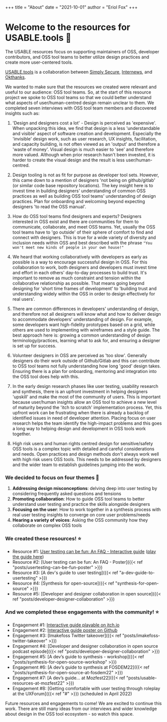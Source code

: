 +++
title = "About"
date = "2021-10-01"
author = "Eriol Fox"
+++

# Welcome to the resources for USABLE.tools 🧰

The USABLE resources focus on supporting maintainers of OSS, developer contributors, and OSS tool teams to better utilize design practices and create more user-centered tools.

[USABLE.tools](https://usable.tools/) is a collaboration between [Simply Secure](https://simplysecure.org/), [Internews](https://internews.org/), and [Okthanks](https://okthanks.com/).

We wanted to make sure that the resources we created were relevant and useful to our audience: OSS tool teams. So, at the start of this resource project we spoke to OSS tool teams so that we could better understand what aspects of user/human-centred design remain unclear to them. We completed seven interviews with OSS tool team members and discovered insights such as:

1. 'Design and designers cost a lot' - Design is perceived as 'expensive'. When unpacking this idea, we find that design is a less 'understandable and visible' aspect of software creation and development. Especially the 'invisible' design work, such as user research, UX insights, facilitation, and capacity building, is not often viewed as an 'output' and therefore a 'waste of money'. Visual design is much easier to 'see' and therefore more valued. Although when prior research hasn't been invested, it is harder to create the visual design and the result is less user/human-centred. 

2. Design tooling is not as fit for purpose as developer tool sets. However, this came down to a mention of designers 'not being on github/gitlab' (or similar code base repository locations). The key insight here is to invest time in building designers' understanding of common OSS practices as well as building OSS tool teams' understanding of design practices. Plan for onboarding and welcoming beyond expecting designers 'to read the OSS manual'.

3. How do OSS tool teams find designers and experts? Designers interested in OSS exist and there are communities for them to communicate, collaborate, and meet OSS teams. Yet, usually the OSS tool teams have to 'go outside' of their sphere of comfort to find and connect with designers. This is true for a wide variety of diversity and inclusion needs within OSS and best described with the phrase `"You won't meet new kinds of people in your own house!"`

4. We heard that working collaboratively with developers as early as possible is a way to encourage successful design in OSS. For this collaboration to work, both designers and developers must invest time and effort in each others' day-to-day processes to build trust. It's important to remove as much constraint and tension within the collaborative relationship as possible. That means going beyond designing for 'short time frames of development' to 'building trust and understanding widely within the OSS in order to design effectively for real users'.

5. There are common differences in developers' understanding of design, and therefore not all designers will know what and how to deliver design to accommodate developers' understanding of design. For example, some developers want high-fidelity prototypes based on a grid, while others are used to implementing with wireframes and a style guide. The best approach here is: growing a common understanding of design terminology/practices, learning what to ask for, and ensuring a designer is set up for success.

6. Volunteer designers in OSS are perceived as 'too slow'. Generally designers do their work outside of Github/Gitlab and this can contribute to OSS tool teams not fully understanding how long 'good' design takes. Ensuring there is a plan for onboarding, mentoring and integration into the OSS tool does help with this.

7. In the early design research phases like user testing, usability research and synthesis, there is an upfront investment in helping designers 'upskill' and make the most of the community of users. This is important because user/human insights allow an OSS tool to achieve a new level of maturity beyond the 'itch to scratch' implementation process. Yet, this upfront work can be frustrating when there is already a backlog of identified issues in need of developer attention. Placing focus on user research helps the team identify the high-impact problems and this goes a long way to helping design and development in OSS tools work together.

8. High risk users and human rights centred design for sensitive/safety OSS tools is a complex topic with detailed and careful considerations and needs. Open practices and design methods don't always work well with high risk users OSS tools. This needs to be addressed by designers and the wider team to establish guidelines jumping into the work.

### We decided to focus on four themes 🎢

1. **Addressing design misconceptions**: delving deep into user testing by considering frequently asked questions and tensions
2. **Promoting collaboration**: How to guide OSS tool teams to better understand user testing and practice the skills alongside designers
3. **Focusing on the user**: How to work together in a synthesis process with real user testing insights to converge on core user problems/needs
4. **Hearing a variety of voices**: Asking the OSS community how they collaborate on complex OSS tools


### We created these resources! ⭐

- Resource #1: [User testing can be fun: An FAQ - Interactive guide](https://github.com/simplysecure/usable-user-testing-can-be-fun) ([play the guide here](https://usable.itch.io/user-testing-can-be-fun-a-guide-for-oss-developers-and-tool-teams-on-how-to-user))
- Resource #2: [User testing can be fun: An FAQ - Poster]({{< ref "posts/usertesting-can-be-fun-poster" >}})
- Resource #3: [A dev's guide to user testing]({{< ref "a-dev-guide-to-usertesting" >}})
- Resource #4: [Synthesis for open-source]({{< ref "synthesis-for-open-source" >}})
- Resource #5: [Developer and designer collaboration in open source]({{< ref "posts/developer-designer-collaboration" >}})

### And we completed these engagements with the community! ⭐

- Engagement #1: [Interactive guide playable on itch.io](https://usable.itch.io/user-testing-can-be-fun-a-guide-for-oss-developers-and-tool-teams-on-how-to-user)
- Engagement #2: [Interactive guide poster on Github](https://github.com/simplysecure/usable-user-testing-can-be-fun-poster)
- Engagement #3: [Imakefoss Twitter takeover]({{< ref "posts/imakefoss-twitter-takeover" >}})
- Engagement #4: [Developer and designer collaboration in open source podcast episode]({{< ref "posts/developer-designer-collaboration" >}})
- Engagement #5: [A dev’s guide to synthesis - workshop]({{< ref "posts/synthesis-for-open-source-workshop" >}})
- Engagement #6: [A dev’s guide to synthesis at FOSDEM22]({{< ref "posts/synthesis-for-open-source-at-fosdem22" >}})
- Engagement #7: [A dev’s guide... at Mozfest22]({{< ref "posts/usable-resources-at-mozfest22" >}})
- Engagement #8: [Getting comfortable with user testing through roleplay at the UXForum]({{< ref "#" >}}) (scheduled in April 2022)


Future resources and engagements to come! We are excited to continue this work. There are still many ideas from our interviews and wider knowledge about design in the OSS tool ecosystem - so watch this space.
